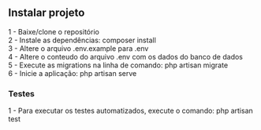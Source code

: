 ## Instalar projeto

1 - Baixe/clone o repositório </br>
2 - Instale as dependências: composer install </br>
3 - Altere o arquivo .env.example para .env </br>
4 - Altere o conteudo do arquivo .env com os dados do banco de dados </br>
5 - Execute as migrations na linha de comando: php artisan migrate </br>
6 - Inicie a aplicação: php artisan serve </br>

### Testes

1 - Para executar os testes automatizados, execute o comando: php artisan test </br>

